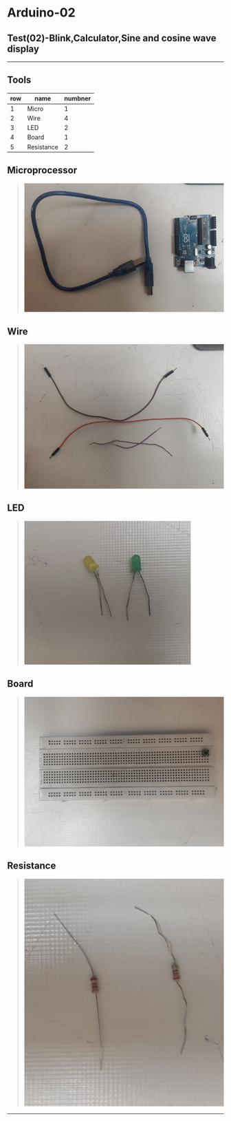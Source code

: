 # Arduino-02
## Test(02)-Blink,Calculator,Sine and cosine wave display
---
## Tools

| row         | name        | numbner|
| ----------- | ----------- |--------|
| 1           | Micro       |   1    |
| 2           | Wire        |   4    |
| 3           | LED         |   2    |
| 4           | Board       |   1    |
| 5           | Resistance  |   2    |

## Microprocessor
> ![blink_circit](/Media/Micro.jpg) 

## Wire
> ![blink_circit](/Media/Wire.jpg)

 ## LED
> ![blink_circit](/Media/LED.jpg)

## Board
> ![blink_circit](/Media/Board.jpg)

## Resistance
> ![blink_circit](/Media/Resistance.jpg)

---


